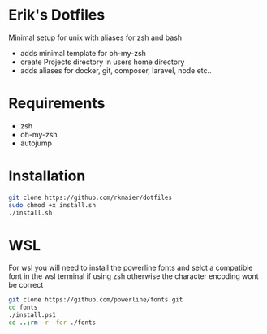 # Erik's Dotfiles

Minimal setup for unix with aliases for zsh and bash 
 - adds minimal template for oh-my-zsh
 - create Projects directory in users home directory
 - adds aliases for docker, git, composer, laravel, node etc..

# Requirements 

 - zsh
 - oh-my-zsh 
 - autojump 

# Installation

``` bash
git clone https://github.com/rkmaier/dotfiles
sudo chmod +x install.sh 
./install.sh
```

# WSL 

For wsl you will need to install the powerline fonts and selct a compatible font in the wsl terminal if using zsh otherwise the  character encoding wont be correct

``` bash
git clone https://github.com/powerline/fonts.git
cd fonts
./install.ps1
cd ..;rm -r -for ./fonts
```
